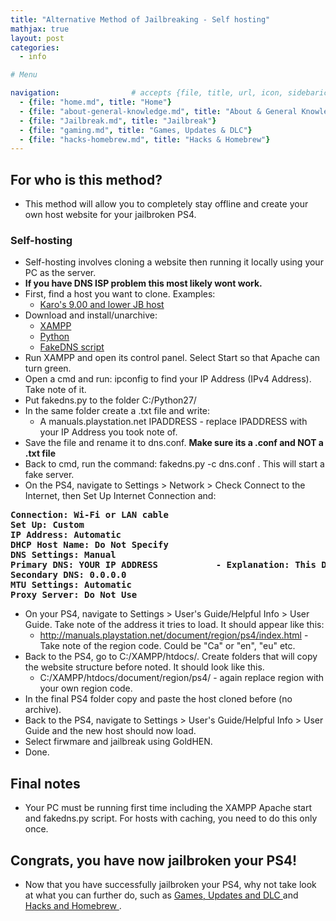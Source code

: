 ```yaml
---
title: "Alternative Method of Jailbreaking - Self hosting"
mathjax: true
layout: post
categories:
  - info

# Menu

navigation:                # accepts {file, title, url, icon, sidebaricon}
  - {file: "home.md", title: "Home"}
  - {file: "about-general-knowledge.md", title: "About & General Knowledge"}
  - {file: "Jailbreak.md", title: "Jailbreak"}
  - {file: "gaming.md", title: "Games, Updates & DLC"}
  - {file: "hacks-homebrew.md", title: "Hacks & Homebrew"}
---
```


## For who is this method?

 * This method will allow you to completely stay offline and create your own host website for your jailbroken PS4.


### Self-hosting

 * Self-hosting involves cloning a website then running it locally using your PC as the server.
 * **If you have DNS ISP problem this most likely wont work.**
 * First, find a host you want to clone. Examples:
     * <a href="https://github.com/KAR0218/KAR0218.github.io"> Karo's 9.00 and lower JB host </a>
 * Download and install/unarchive:
    * <a href="https://www.apachefriends.org/ro/download.html"> XAMPP </a>
    * <a href="https://www.python.org/ftp/python/2.7.14/python-2.7.14.msi"> Python </a>
    * <a href="https://github.com/Crypt0s/FakeDns/archive/refs/heads/master.zip"> FakeDNS script </a>
 * Run XAMPP and open its control panel. Select Start so that Apache can turn green.
 * Open a cmd and run: ipconfig to find your IP Address (IPv4 Address). Take note of it.
 * Put fakedns.py to the folder C:/Python27/
 * In the same folder create a .txt file and write:
   * A manuals.playstation.net IPADDRESS   - replace IPADDRESS with your IP Address you took note of.
 * Save the file and rename it to dns.conf. **Make sure its a .conf and NOT a .txt file**
 * Back to cmd, run the command: fakedns.py -c dns.conf . This will start a fake server.
 * On the PS4, navigate to Settings > Network > Check Connect to the Internet, then Set Up Internet Connection and:

<pre>
<strong>Connection: Wi-Fi or LAN cable
Set Up: Custom
IP Address: Automatic
DHCP Host Name: Do Not Specify
DNS Settings: Manual
Primary DNS: YOUR IP ADDRESS           - Explanation: This DNS will redirect you to the host.
Secondary DNS: 0.0.0.0
MTU Settings: Automatic
Proxy Server: Do Not Use</strong>
</pre>

 * On your PS4, navigate to Settings > User's Guide/Helpful Info > User Guide. Take note of the address it tries to load. It should appear like this:
    * http://manuals.playstation.net/document/region/ps4/index.html - Take note of the region code. Could be "Ca" or "en", "eu" etc.
 * Back to the PS4, go to C:/XAMPP/htdocs/. Create folders that will copy the website structure before noted. It should look like this.
    * C:/XAMPP/htdocs/document/region/ps4/  - again replace region with your own region code.
 * In the final PS4 folder copy and paste the host cloned before (no archive).
 * Back to the PS4, navigate to Settings > User's Guide/Helpful Info > User Guide and the new host should now load.
 * Select firwmare and jailbreak using GoldHEN.
 * Done.

## Final notes
 
 * Your PC must be running first time including the XAMPP Apache start and fakedns.py script. For hosts with caching, you need to do this only once.

## Congrats, you have now jailbroken your PS4!

 * Now that you have successfully jailbroken your PS4, why not take look at what you can further do, such as <a href="https://florinsdistortedvision.github.io/orbisunjailed/gaming/"> Games, Updates and DLC </a> and <a href="https://florinsdistortedvision.github.io/orbisunjailed/hacks-homebrew/"> Hacks and Homebrew </a> .
